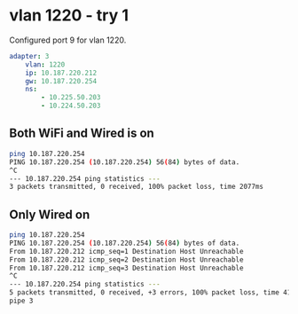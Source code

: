 # vlan 1220 - try 1

Configured port 9 for vlan 1220.

```yaml
adapter: 3
    vlan: 1220
    ip: 10.187.220.212
    gw: 10.187.220.254
    ns: 
        - 10.225.50.203
        - 10.224.50.203
```

## Both WiFi and Wired is on

```bash
ping 10.187.220.254
PING 10.187.220.254 (10.187.220.254) 56(84) bytes of data.
^C
--- 10.187.220.254 ping statistics ---
3 packets transmitted, 0 received, 100% packet loss, time 2077ms
```

## Only Wired on

```bash
ping 10.187.220.254
PING 10.187.220.254 (10.187.220.254) 56(84) bytes of data.
From 10.187.220.212 icmp_seq=1 Destination Host Unreachable
From 10.187.220.212 icmp_seq=2 Destination Host Unreachable
From 10.187.220.212 icmp_seq=3 Destination Host Unreachable
^C
--- 10.187.220.254 ping statistics ---
5 packets transmitted, 0 received, +3 errors, 100% packet loss, time 4106ms
pipe 3
```
